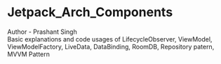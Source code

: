 # Jetpack_Arch_Components
Author - Prashant Singh
<br>
Basic explanations and code usages of LifecycleObserver, ViewModel, ViewModelFactory, LiveData, DataBinding, RoomDB, Repository patern, MVVM Pattern
